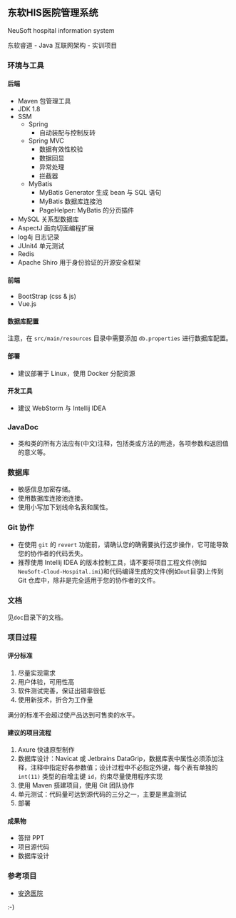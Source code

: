 ## 东软HIS医院管理系统 

NeuSoft hospital information system

东软睿道 - Java 互联网架构 - 实训项目

### 环境与工具

#### 后端
- Maven 包管理工具
- JDK 1.8
- SSM
    - Spring
        - 自动装配与控制反转
    - Spring MVC
        - 数据有效性校验
        - 数据回显
        - 异常处理
        - 拦截器
    - MyBatis
        - MyBatis Generator 生成 bean 与 SQL 语句
        - MyBatis 数据库连接池
        - PageHelper: MyBatis 的分页插件
- MySQL 关系型数据库
- AspectJ 面向切面编程扩展
- log4j 日志记录
- JUnit4 单元测试
- Redis
- Apache Shiro 用于身份验证的开源安全框架

#### 前端

- BootStrap (css & js)
- Vue.js

#### 数据库配置

注意，在 `src/main/resources` 目录中需要添加 `db.properties` 进行数据库配置。

#### 部署

- 建议部署于 Linux，使用 Docker 分配资源


#### 开发工具

- 建议 WebStorm 与 Intellij IDEA

### JavaDoc

- 类和类的所有方法应有(中文)注释，包括类或方法的用途，各项参数和返回值的意义等。

### 数据库

- 敏感信息加密存储。
- 使用数据库连接池连接。
- 使用小写加下划线命名表和属性。

### Git 协作

- 在使用 `git` 的 `revert` 功能前，请确认您的确需要执行这步操作，它可能导致您的协作者的代码丢失。
- 推荐使用 Intellij IDEA 的版本控制工具，请不要将项目工程文件(例如 `NeuSoft-Cloud-Hospital.imi`)和代码编译生成的文件(例如`out`目录)上传到 Git 仓库中，除非是完全适用于您的协作者的文件。

### 文档

见`doc`目录下的文档。

### 项目过程

#### 评分标准

1. 尽量实现需求
2. 用户体验，可用性高
3. 软件测试完善，保证出错率很低
4. 使用新技术，折合为工作量

满分的标准不会超过使产品达到可售卖的水平。

#### 建议的项目流程

1. Axure 快速原型制作
2. 数据库设计：Navicat 或 Jetbrains DataGrip，数据库表中属性必须添加注释，注释中指定好各参数值；设计过程中不必指定外键，每个表有单独的 `int(11)` 类型的自增主键 `id`，约束尽量使用程序实现
3. 使用 Maven 搭建项目，使用 Git 团队协作
4. 单元测试：代码量可达到源代码的三分之一，主要是黑盒测试
5. 部署

#### 成果物

- 答辩 PPT
- 项目源代码
- 数据库设计

### 参考项目

- [安逸医院](
https://mingmliang.github.io/his-demo/#/home)


:-) 
